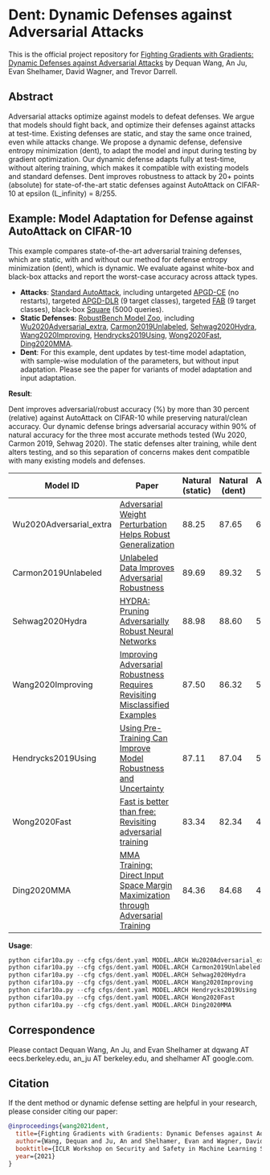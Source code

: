 # Dent: Dynamic Defenses against Adversarial Attacks

This is the official project repository for [Fighting Gradients with Gradients: Dynamic Defenses against Adversarial Attacks](https://aisecure-workshop.github.io/aml-iclr2021/papers/44.pdf) by
Dequan Wang, An Ju, Evan Shelhamer, David Wagner, and Trevor Darrell.

## Abstract

Adversarial attacks optimize against models to defeat defenses.
We argue that models should fight back, and optimize their defenses against attacks at test-time.
Existing defenses are static, and stay the same once trained, even while attacks change.
We propose a dynamic defense, defensive entropy minimization (dent), to adapt the model and input during testing by gradient optimization.
Our dynamic defense adapts fully at test-time, without altering training, which makes it compatible with existing models and standard defenses.
Dent improves robustness to attack by 20+ points (absolute) for state-of-the-art static defenses against AutoAttack on CIFAR-10 at epsilon (L_infinity) = 8/255.

## Example: Model Adaptation for Defense against AutoAttack on CIFAR-10

This example compares state-of-the-art adversarial training defenses, which are static, with and without our method for defense entropy minimization (dent), which is dynamic.
We evaluate against white-box and black-box attacks and report the worst-case accuracy across attack types.

- **Attacks**: [Standard AutoAttack](https://github.com/fra31/auto-attack), including untargeted [APGD-CE](https://arxiv.org/abs/2003.01690) (no restarts), targeted [APGD-DLR](https://arxiv.org/abs/2003.01690) (9 target classes), targeted [FAB](https://arxiv.org/abs/1907.02044) (9 target classes), black-box [Square](https://arxiv.org/abs/1912.00049) (5000 queries).
- **Static Defenses**: [RobustBench Model Zoo](https://github.com/RobustBench/robustbench#linf), including [Wu2020Adversarial_extra](https://arxiv.org/abs/2004.05884), [Carmon2019Unlabeled](https://arxiv.org/abs/1905.13736), [Sehwag2020Hydra](https://arxiv.org/abs/2002.10509), [Wang2020Improving](https://openreview.net/forum?id=rklOg6EFwS), [Hendrycks2019Using](https://arxiv.org/abs/1901.09960), [Wong2020Fast](https://arxiv.org/abs/2001.03994), [Ding2020MMA](https://openreview.net/forum?id=HkeryxBtPB).
- **Dent**: For this example, dent updates by test-time model adaptation, with sample-wise modulation of the parameters, but without input adaptation. Please see the paper for variants of model adaptation and input adaptation.

**Result**:

Dent improves adversarial/robust accuracy (%) by more than 30 percent (relative) against AutoAttack on CIFAR-10 while preserving natural/clean accuracy.
Our dynamic defense brings adversarial accuracy within 90\% of natural accuracy for the three most accurate methods tested (Wu 2020, Carmon 2019, Sehwag 2020).
The static defenses alter training, while dent alters testing, and so this separation of concerns makes dent compatible with many existing models and defenses.

| Model ID                | Paper                                                                                                                           | Natural (static) | Natural (dent) | Adversarial (static) | Adversarial (dent) | Venue        |
| ----------------------- | ------------------------------------------------------------                                                                    | ---------------- | -------------- | -------------------- | ------------------ | ------------ |
| Wu2020Adversarial_extra | [Adversarial Weight Perturbation Helps Robust Generalization](https://arxiv.org/abs/2004.05884)                                 | 88.25            | 87.65          | 60.04                | 80.33              | NeurIPS 2020 |
| Carmon2019Unlabeled     | [Unlabeled Data Improves Adversarial Robustness](https://arxiv.org/abs/1905.13736)                                              | 89.69            | 89.32          | 59.53                | 82.28              | NeurIPS 2019 |
| Sehwag2020Hydra         | [HYDRA: Pruning Adversarially Robust Neural Networks](https://arxiv.org/abs/2002.10509)                                         | 88.98            | 88.60          | 57.14                | 78.09              | NeurIPS 2020 |
| Wang2020Improving       | [Improving Adversarial Robustness Requires Revisiting Misclassified Examples](https://openreview.net/forum?id=rklOg6EFwS)       | 87.50            | 86.32          | 56.29                | 77.31              | ICLR 2020    |
| Hendrycks2019Using      | [Using Pre-Training Can Improve Model Robustness and Uncertainty](https://arxiv.org/abs/1901.09960)                             | 87.11            | 87.04          | 54.92                | 79.62              | ICML 2019    |
| Wong2020Fast            | [Fast is better than free: Revisiting adversarial training](https://arxiv.org/abs/2001.03994)                                   | 83.34            | 82.34          | 43.21                | 71.82              | ICLR 2020    |
| Ding2020MMA             | [MMA Training: Direct Input Space Margin Maximization through Adversarial Training](https://openreview.net/forum?id=HkeryxBtPB) | 84.36            | 84.68          | 41.44                | 64.35              | ICLR 2020    |

**Usage**:

```python
python cifar10a.py --cfg cfgs/dent.yaml MODEL.ARCH Wu2020Adversarial_extra
python cifar10a.py --cfg cfgs/dent.yaml MODEL.ARCH Carmon2019Unlabeled
python cifar10a.py --cfg cfgs/dent.yaml MODEL.ARCH Sehwag2020Hydra
python cifar10a.py --cfg cfgs/dent.yaml MODEL.ARCH Wang2020Improving
python cifar10a.py --cfg cfgs/dent.yaml MODEL.ARCH Hendrycks2019Using
python cifar10a.py --cfg cfgs/dent.yaml MODEL.ARCH Wong2020Fast
python cifar10a.py --cfg cfgs/dent.yaml MODEL.ARCH Ding2020MMA
```

## Correspondence

Please contact Dequan Wang, An Ju, and Evan Shelhamer at dqwang AT eecs.berkeley.edu, an_ju AT berkeley.edu, and shelhamer AT google.com.

## Citation

If the dent method or dynamic defense setting are helpful in your research, please consider citing our paper:

```bibtex
@inproceedings{wang2021dent,
  title={Fighting Gradients with Gradients: Dynamic Defenses against Adversarial Attacks},
  author={Wang, Dequan and Ju, An and Shelhamer, Evan and Wagner, David and Darrell, Trevor},
  booktitle={ICLR Workshop on Security and Safety in Machine Learning Systems},
  year={2021}
}
```
